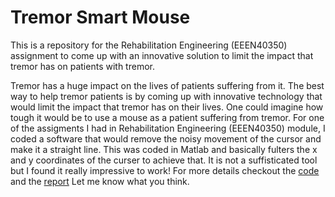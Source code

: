 # Tremor Smart Mouse
This is a repository for the Rehabilitation Engineering (EEEN40350) assignment to come up with an innovative solution to limit the impact that tremor has on patients with tremor.

Tremor has a huge impact on the lives of patients suffering from it. The best way to help tremor patients is by coming up with innovative technology that would limit the impact that tremor has on their lives. 
One could imagine how tough it would be to use a mouse as a patient suffering from tremor. For one of the assigments I had in Rehabilitation Engineering (EEEN40350) module, I coded a software that would remove the noisy movement of the cursor and make it a straight line. This was coded in Matlab and basically fulters the x and y coordinates of the curser to achieve that. It is not a  suffisticated tool but I found it really impressive to work! For more details checkout the [code](https://github.com/adildahlan/tremor-smart-mouse/blob/main/code.m) and the [report](https://github.com/adildahlan/tremor-smart-mouse/blob/main/report.pdf) Let me know what you think.
 
